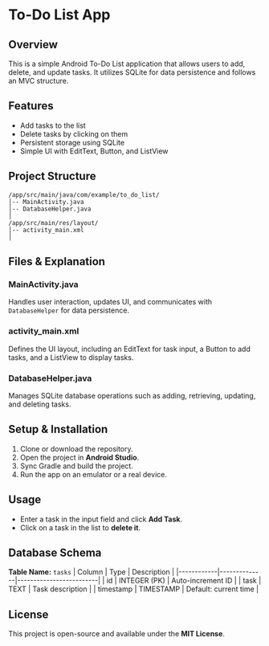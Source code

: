 # To-Do List App

## Overview
This is a simple Android To-Do List application that allows users to add, delete, and update tasks. It utilizes SQLite for data persistence and follows an MVC structure.

## Features
- Add tasks to the list
- Delete tasks by clicking on them
- Persistent storage using SQLite
- Simple UI with EditText, Button, and ListView

## Project Structure
```
/app/src/main/java/com/example/to_do_list/
│-- MainActivity.java
│-- DatabaseHelper.java
│
/app/src/main/res/layout/
│-- activity_main.xml
│
```

## Files & Explanation

### MainActivity.java
Handles user interaction, updates UI, and communicates with `DatabaseHelper` for data persistence.

### activity_main.xml
Defines the UI layout, including an EditText for task input, a Button to add tasks, and a ListView to display tasks.

### DatabaseHelper.java
Manages SQLite database operations such as adding, retrieving, updating, and deleting tasks.

## Setup & Installation
1. Clone or download the repository.
2. Open the project in **Android Studio**.
3. Sync Gradle and build the project.
4. Run the app on an emulator or a real device.

## Usage
- Enter a task in the input field and click **Add Task**.
- Click on a task in the list to **delete it**.

## Database Schema
**Table Name:** `tasks`
| Column      | Type          | Description             |
|------------|--------------|-------------------------|
| id         | INTEGER (PK)  | Auto-increment ID      |
| task       | TEXT          | Task description       |
| timestamp  | TIMESTAMP     | Default: current time  |

## License
This project is open-source and available under the **MIT License**.

